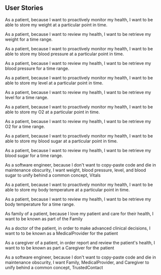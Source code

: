 <h2>User Stories</h2>
<p>As a patient, because I want to proactively monitor my health, I want to be able to store my weight at a particular
point in time.</p>
<p>As a patient, because I want to review my health, I want to be retrieve my weight for a time range.</p>
<p>As a patient, because I want to proactively monitor my health, I want to be able to store my blood pressure at a particular
point in time.</p>
<p>As a patient, because I want to review my health, I want to be retrieve my blood pressure for a time range.</p>
<p>As a patient, because I want to proactively monitor my health, I want to be able to store my level at a particular
point in time.</p>
<p>As a patient, because I want to review my health, I want to be retrieve my level for a time range.</p>
<p>As a patient, because I want to proactively monitor my health, I want to be able to store my O2 at a particular
point in time.</p>
<p>As a patient, because I want to review my health, I want to be retrieve my O2 for a time range.</p>
<p>As a patient, because I want to proactively monitor my health, I want to be able to store my blood sugar at a particular
point in time.</p>
<p>As a patient, because I want to review my health, I want to be retrieve my blood sugar for a time range.</p>
<p>As a software engineer, because I don't want to copy-paste code and die in maintenance obscurity, I want weight,
blood pressure, level, and blood sugar to unify behind a common concept, Vitals</p>
<p>As a patient, because I want to proactively monitor my health, I want to be able to store my body temperature at a particular
point in time.</p>
<p>As a patient, because I want to review my health, I want to be retrieve my body temperature for a time range.</p>
<p>As family of a patient, because I love my patient and care for their health, I want to be known as part of the Family</p>
<p>As a doctor of the patient, in order to make advanced clinical decisions, I want to to be known as a MedicalProvider for the patient</p>
<p>As a caregiver of a patient, in order report and review the patient's health, I want to to be known as part a Caregiver for the patient</p>
<p>As a software engineer, because I don't want to copy-paste code and die in maintenance obscurity, I want Family,
MedicalProvider, and Caregiver to unify behind a common concept, TrustedContact</p>
